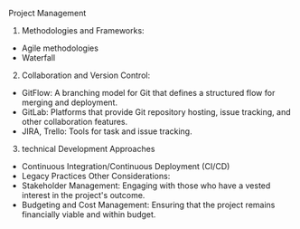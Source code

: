 
Project Management
1. Methodologies and Frameworks:
  - Agile methodologies
  - Waterfall
2. Collaboration and Version Control:
  - GitFlow: A branching model for Git that defines a structured flow for merging and deployment.
  - GitLab: Platforms that provide Git repository hosting, issue tracking, and other collaboration features.
  - JIRA, Trello: Tools for task and issue tracking.

3. technical Development Approaches
  - Continuous Integration/Continuous Deployment (CI/CD)
  - Legacy Practices
Other Considerations:
- Stakeholder Management: Engaging with those who have a vested interest in the project's outcome.
- Budgeting and Cost Management: Ensuring that the project remains financially viable and within budget.